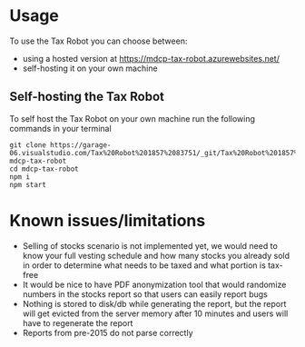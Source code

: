 # Usage

To use the Tax Robot you can choose between:
- using a hosted version at https://mdcp-tax-robot.azurewebsites.net/
- self-hosting it on your own machine

## Self-hosting the Tax Robot

To self host the Tax Robot on your own machine run the following commands in your terminal
```
git clone https://garage-06.visualstudio.com/Tax%20Robot%201857%2083751/_git/Tax%20Robot%201857%2083751 mdcp-tax-robot
cd mdcp-tax-robot
npm i
npm start
```

# Known issues/limitations

- Selling of stocks scenario is not implemented yet, we would need to know your full vesting schedule and how many stocks you already sold in order to determine what needs to be taxed and what portion is tax-free
- It would be nice to have PDF anonymization tool that would randomize numbers in the stocks report so that users can easily report bugs
- Nothing is stored to disk/db while generating the report, but the report will get evicted from the server memory after 10 minutes and users will have to regenerate the report
- Reports from pre-2015 do not parse correctly

